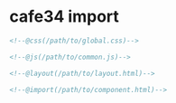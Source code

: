 # cafe34 import

```html
<!--@css(/path/to/global.css)-->

<!--@js(/path/to/common.js)-->

<!--@layout(/path/to/layout.html)-->

<!--@import(/path/to/component.html)-->
```
